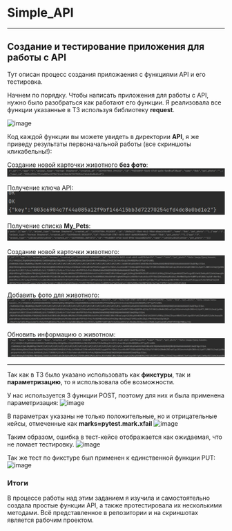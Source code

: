 # Simple_API
---
## Создание и тестирование приложения для работы с API

Тут описан процесс создания приложаения с функциями API и его тестировка.


Начнем по порядку.
Чтобы написать приложения для работы с API, нужно было разобраться как работают его функции.
Я реализовала все функции указанные в ТЗ используя библиотеку **request**.

![image](https://user-images.githubusercontent.com/71213226/145867856-542c5809-2e42-42f5-8fdf-6e70420dc145.png)

Код каждой функции вы можете увидеть в директории **API**, я же приведу результаты первоначальной работы (все скриншоты кликабельны!):

Создание новой карточки животного **без фото**:
![image](https://github.com/anna01122002/Simple_API/blob/main/pics/1.png)

Получение ключа API:
![image](https://github.com/anna01122002/Simple_API/blob/main/pics/2.png)

Получение списка **My_Pets**:
![image](https://github.com/anna01122002/Simple_API/blob/main/pics/3.png)

Создание новой карточки животного:
![image](https://github.com/anna01122002/Simple_API/blob/main/pics/4.png)

Добавить фото для животного:
![image](https://github.com/anna01122002/Simple_API/blob/main/pics/5.png)

Обновить информацию о животном:
![image](https://github.com/anna01122002/Simple_API/blob/main/pics/6.png)

---

Так как в ТЗ было указано использовать как **фикстуры**, так и **параметризацию**, то я использовала обе возможности.

У нас используется 3 функции POST, поэтому для них и была применена параметризация:
![image](https://user-images.githubusercontent.com/71213226/145870780-a77ccb87-dd79-405b-987f-400d31437512.png)


В параметрах указаны не только положительные, но и отрицательные кейсы, отмеченные как **marks=pytest.mark.xfail**
![image](https://user-images.githubusercontent.com/71213226/145870945-e7807c7d-12c6-4cb6-9057-eef50a81228e.png)

Таким образом, ошибка в тест-кейсе отображается как ожидаемая, что не ломает тестировку.
![image](https://user-images.githubusercontent.com/71213226/145871157-e5a4052e-6516-4258-9dca-706363330431.png)

Так же тест по фикстуре был применен к единственной функции PUT:
![image](https://user-images.githubusercontent.com/71213226/145871287-4134389a-70d7-4e50-b779-15d1eb9417a9.png)

### Итоги
В процессе работы над этим заданием я изучила и самостоятельно создала простые функции API, а также протестировала их несколькими методами.
Всё представленное в репозитории и на скриншотах является рабочим проектом.
